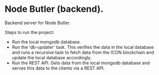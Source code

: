 # Node Butler (backend).

Backend server for Node Butler.

Steps to run the project:
* Run the local mongodb database.
* Run the 'db-updater' task. This verifies the data in the local database and runs a recursive task to fetch data from the ICON blockchain and update the local database accordingly.
* Run the REST API. Gets data from the local mongodb database and serves this data to the clients via a REST API.
